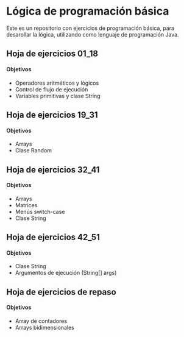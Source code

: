 # Lógica de programación básica
Este es un repositorio con ejercicios de programación básica, para desarollar la lógica, utilizando como lenguaje de programación Java.


## Hoja de ejercicios 01_18 


#### Objetivos
* Operadores aritméticos y lógicos
* Control de flujo de ejecución
* Variables primitivas y clase String


## Hoja de ejercicios 19_31


#### Objetivos
* Arrays
* Clase Random


## Hoja de ejercicios 32_41


#### Objetivos
* Arrays
* Matrices
* Menús switch-case
* Clase String


## Hoja de ejercicios 42_51


#### Objetivos
* Clase String
* Argumentos de ejecución (String[] args)


## Hoja de ejercicios de repaso


#### Objetivos
* Array de contadores
* Arrays bidimensionales
